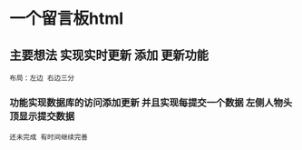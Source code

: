 # 一个留言板html

## 主要想法 实现实时更新 添加 更新功能
```
布局：左边 右边三分
```

### 功能实现数据库的访问添加更新 并且实现每提交一个数据 左侧人物头顶显示提交数据
```
还未完成 有时间继续完善
```


